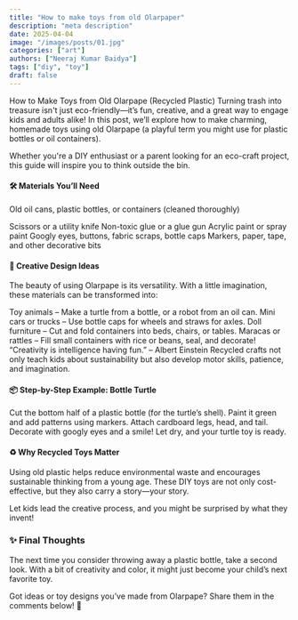 ```yaml
---
title: "How to make toys from old Olarpaper"
description: "meta description"
date: 2025-04-04
image: "/images/posts/01.jpg"
categories: ["art"]
authors: ["Neeraj Kumar Baidya"]
tags: ["diy", "toy"]
draft: false
---
```


How to Make Toys from Old Olarpape (Recycled Plastic)
Turning trash into treasure isn't just eco-friendly—it’s fun, creative, and a great way to engage kids and adults alike! In this post, we’ll explore how to make charming, homemade toys using old Olarpape (a playful term you might use for plastic bottles or oil containers).

Whether you're a DIY enthusiast or a parent looking for an eco-craft project, this guide will inspire you to think outside the bin.

#### 🛠 Materials You’ll Need
Old oil cans, plastic bottles, or containers (cleaned thoroughly)

Scissors or a utility knife
Non-toxic glue or a glue gun
Acrylic paint or spray paint
Googly eyes, buttons, fabric scraps, bottle caps
Markers, paper, tape, and other decorative bits

#### 🎨 Creative Design Ideas
The beauty of using Olarpape is its versatility. With a little imagination, these materials can be transformed into:

Toy animals – Make a turtle from a bottle, or a robot from an oil can.
Mini cars or trucks – Use bottle caps for wheels and straws for axles.
Doll furniture – Cut and fold containers into beds, chairs, or tables.
Maracas or rattles – Fill small containers with rice or beans, seal, and decorate!
“Creativity is intelligence having fun.” – Albert Einstein
Recycled crafts not only teach kids about sustainability but also develop motor skills, patience, and imagination.

#### 📦 Step-by-Step Example: Bottle Turtle
Cut the bottom half of a plastic bottle (for the turtle’s shell).
Paint it green and add patterns using markers.
Attach cardboard legs, head, and tail.
Decorate with googly eyes and a smile!
Let dry, and your turtle toy is ready.

#### ♻️ Why Recycled Toys Matter
Using old plastic helps reduce environmental waste and encourages sustainable thinking from a young age. These DIY toys are not only cost-effective, but they also carry a story—your story.

Let kids lead the creative process, and you might be surprised by what they invent!

### ✨ Final Thoughts
The next time you consider throwing away a plastic bottle, take a second look. With a bit of creativity and color, it might just become your child’s next favorite toy.

Got ideas or toy designs you’ve made from Olarpape? Share them in the comments below! 💬